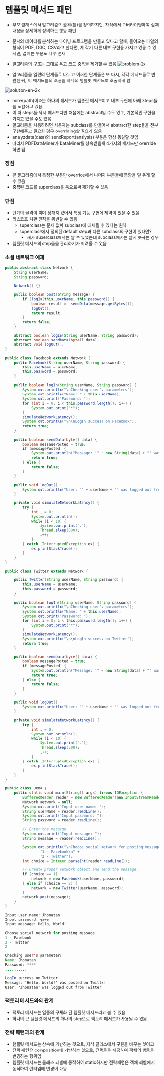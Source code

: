 # 템플릿 메서드 패턴  
- 부모 클래스에서 알고리즘의 골격(틀)을 정의하지만, 자식에서 오버라이딩하여 실제 내용을 상세하게 정의하는 행동 패턴
- 문서의 데이터를 분석하는 마이닝 프로그램을 만들고 있다고 할때, 들어오는 파일의 형식이 PDF, DOC, CSV라고 한다면, 제 각기 다른 내부 구현을 가지고 있을 수 있지만, 겹치는 부분도 다수 존재
- 알고리즘의 구조는 그대로 두고 코드 중복을 제거할 수 있음
![problem-2x](https://github.com/Blackwater-Tech-Note/design-pattern-java/assets/39547923/5ed388a1-2646-4984-b949-0ee6685d58f3)

- 알고리즘을 일련의 단계들로 나누고 이러한 단계들은 또 다시, 각각 메서드들로 변환된 뒤, 이 메서드들의 호출을 하나의 템플릿 메서드로 호출하게 함
    
![solution-en-2x](https://github.com/Blackwater-Tech-Note/design-pattern-java/assets/39547923/ad6041ae-dfaa-4770-9ce4-f9a09239acb7)

- mine(path)이라는 하나의 메서드가 템플릿 메서드이고 내부 구현에 아래 Steps들을 포함하고 있음
- 이 때 steps들 역시 메서드지만 처음에는 abstract일 수도 있고, 기본적인 구현을 가지고 있을 수도 있음
- 알고리즘을 사용하려면 사용자는 subclass를 만들어서 abstract한 step들을 전부 구현해주고 필요한 경우 overriding할 필요가 있음
- analyzdata(data)와 sendReport(analysis) 부분은 항상 동일할 것임
- 따라서 PDFDataMiner가 DataMiner를 상속받을때 4가지의 메서드만 override하면 됨

### 장점

- 큰 알고리즘에서 특정한 부분만 override해서 나머지 부분들에 영향을 덜 주게 할 수 있음
- 중복된 코드를 superclass를 둠으로써 제거할 수 있음

### 단점

- 단계의 골격이 이미 정해져 있어서 특정 기능 구현에 제약이 있을 수 있음
- 리스코프 치환 원칙을 위반할 수 있음
    - superclass는 문제 없이 subclass에 대체될 수 있다는 원칙
    - superclass에서 정의된 default step과 다른 subclass의 구현이 있다면?
        - 새가 superclass에서는 날 수 있었는데 subclass에서는 날지 못하는 경우
- 템플릿 메서드의 step들을 관리하기가 어려울 수 있음

### 소셜 네트워크 예제

```java
public abstract class Network {
    String userName;
    String password;

    Network() {}

    public boolean post(String message) {
        if (logIn(this.userName, this.password)) {
            boolean result =  sendData(message.getBytes());
            logOut();
            return result;
        }
        return false;
    }

    abstract boolean logIn(String userName, String password);
    abstract boolean sendData(byte[] data);
    abstract void logOut();
}
```

```java
public class Facebook extends Network {
    public Facebook(String userName, String password) {
        this.userName = userName;
        this.password = password;
    }

    public boolean logIn(String userName, String password) {
        System.out.println("\nChecking user's parameters");
        System.out.println("Name: " + this.userName);
        System.out.print("Password: ");
        for (int i = 0; i < this.password.length(); i++) {
            System.out.print("*");
        }
        simulateNetworkLatency();
        System.out.println("\n\nLogIn success on Facebook");
        return true;
    }

    public boolean sendData(byte[] data) {
        boolean messagePosted = true;
        if (messagePosted) {
            System.out.println("Message: '" + new String(data) + "' was posted on Facebook");
            return true;
        } else {
            return false;
        }
    }

    public void logOut() {
        System.out.println("User: '" + userName + "' was logged out from Facebook");
    }

    private void simulateNetworkLatency() {
        try {
            int i = 0;
            System.out.println();
            while (i < 10) {
                System.out.print(".");
                Thread.sleep(500);
                i++;
            }
        } catch (InterruptedException ex) {
            ex.printStackTrace();
        }
    }
}
```

```java
public class Twitter extends Network {

    public Twitter(String userName, String password) {
        this.userName = userName;
        this.password = password;
    }

    public boolean logIn(String userName, String password) {
        System.out.println("\nChecking user's parameters");
        System.out.println("Name: " + this.userName);
        System.out.print("Password: ");
        for (int i = 0; i < this.password.length(); i++) {
            System.out.print("*");
        }
        simulateNetworkLatency();
        System.out.println("\n\nLogIn success on Twitter");
        return true;
    }

    public boolean sendData(byte[] data) {
        boolean messagePosted = true;
        if (messagePosted) {
            System.out.println("Message: '" + new String(data) + "' was posted on Twitter");
            return true;
        } else {
            return false;
        }
    }

    public void logOut() {
        System.out.println("User: '" + userName + "' was logged out from Twitter");
    }

    private void simulateNetworkLatency() {
        try {
            int i = 0;
            System.out.println();
            while (i < 10) {
                System.out.print(".");
                Thread.sleep(500);
                i++;
            }
        } catch (InterruptedException ex) {
            ex.printStackTrace();
        }
    }
}
```

```java
public class Demo {
    public static void main(String[] args) throws IOException {
        BufferedReader reader = new BufferedReader(new InputStreamReader(System.in));
        Network network = null;
        System.out.print("Input user name: ");
        String userName = reader.readLine();
        System.out.print("Input password: ");
        String password = reader.readLine();

        // Enter the message.
        System.out.print("Input message: ");
        String message = reader.readLine();

        System.out.println("\nChoose social network for posting message.\n" +
                "1 - Facebook\n" +
                "2 - Twitter");
        int choice = Integer.parseInt(reader.readLine());

        // Create proper network object and send the message.
        if (choice == 1) {
            network = new Facebook(userName, password);
        } else if (choice == 2) {
            network = new Twitter(userName, password);
        }
        network.post(message);
    }
}
```

```java
Input user name: Jhonatan
Input password: qswe
Input message: Hello, World!

Choose social network for posting message.
1 - Facebook
2 - Twitter
2

Checking user's parameters
Name: Jhonatan
Password: ****
..........

LogIn success on Twitter
Message: 'Hello, World!' was posted on Twitter
User: 'Jhonatan' was logged out from Twitter
```

### 팩토리 메서드와의 관계

- 팩토리 메서드는 일종의 구체화 된 템플릿 메서드라고 볼 수 있음
- 하나의 큰 템플릿 메서드의 하나의 step으로 팩토리 메서드가 사용될 수 있음

### 전략 패턴과의 관계

- 탬플릿 메서드는 상속에 기반하는 것으로, 자식 클래스에서 구현을 바꾸는 것이고
- 전략 패턴은 composition에 기반하는 것으로, 전략들을 제공하여 객체의 행동을 변경하는 행위임
- 템플릿 메서드는 클래스 레벨에 동작하여 static하지만 전략패턴은 객체 레벨에서 동작하여 런타임에 변경이 가능
